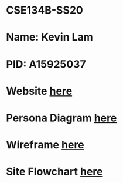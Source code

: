 # CSE134B-SS20
# Name: Kevin Lam   
# PID: A15925037
# Website [here](https://whoiskevinlam.netlify.app/)
# Persona Diagram [here](https://www.figma.com/file/5ztZY7XcvNT42fJyfC8gjo/persona-diagram?node-id=0%3A1&t=iO1TzIFcA4wSqdGn-1)
# Wireframe [here](https://www.figma.com/file/Z5eGcuMJA11dGeNXBnVsc7/Wireframe?node-id=0%3A1&t=SEzsH13ALTmUcJIi-1)
# Site Flowchart [here](https://drive.google.com/file/d/1Pj5j29itqgeWVHL7qGD2CLZfUatHEtyS/view?usp=sharing)